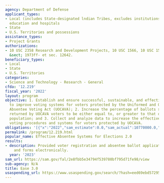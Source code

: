 ```yaml
---
agency: Department of Defense
applicant_types:
- Local (includes State-designated lndian Tribes, excludes institutions of higher
  education and hospitals
- State
- U.S. Territories and possessions
assistance_types:
- Project Grants
authorizations:
- 10 USC 2358 Research and Development Projects, 10 USC 1566, 10 USC 1566a. 42 U.S.C.
  &sect; 1973ff- et sec. 12642.
beneficiary_types:
- Local
- State
- U.S. Territories
categories:
- Science and Technology - Research - General
cfda: '12.219'
fiscal_year: '2022'
layout: program
objective: 1. Establish and ensure successful, sustainable, and effective methods
  to improve voting systems for voters protected by the Uniformed and Overseas Citizens
  Absentee Voting Act (UOCAVA); 2. Increase the percentage of ballots successfully
  returned by UOCAVA voters to be either equal to, or greater to that of the general
  population; and 3. Collect and analyze data to increase the effectiveness of absentee
  voting procedures and systems for voters protected by UOCAVA.
obligations: '[{"x":"2022","sam_estimate":0.0,"sam_actual":10770000.0,"usa_spending_actual":765000.0},{"x":"2023","sam_estimate":10000000.0,"sam_actual":0.0,"usa_spending_actual":0.0},{"x":"2024","sam_estimate":10000000.0,"sam_actual":0.0,"usa_spending_actual":0.0}]'
permalink: /program/12.219.html
popular_name: Effective Absentee Systems for Elections 2.0
results:
- description: Provided voter registration and absentee ballot application information
    and forms electronically.
  year: '2023'
sam_url: https://sam.gov/fal/2e8fbb5e34794f539780bf795d71fe98/view
sub-agency: N/A
title: Ease 3.0
usaspending_url: https://www.usaspending.gov/search/?hash=eed69ebd572950df50af0b202502c8b5
---
```

